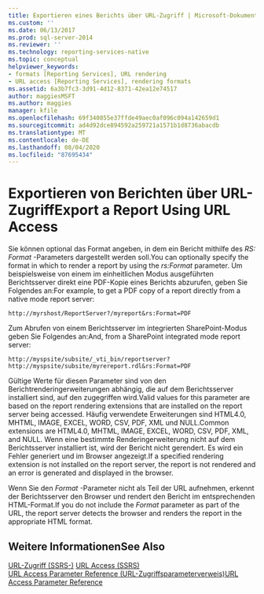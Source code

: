 ```yaml
---
title: Exportieren eines Berichts über URL-Zugriff | Microsoft-Dokumentation
ms.custom: ''
ms.date: 06/13/2017
ms.prod: sql-server-2014
ms.reviewer: ''
ms.technology: reporting-services-native
ms.topic: conceptual
helpviewer_keywords:
- formats [Reporting Services], URL rendering
- URL access [Reporting Services], rendering formats
ms.assetid: 6a3b7fc3-3d91-4d12-8371-42ea12e74517
author: maggiesMSFT
ms.author: maggies
manager: kfile
ms.openlocfilehash: 69f340855e37ffde49aec0af096c094a142659d1
ms.sourcegitcommit: ad4d92dce894592a259721a1571b1d8736abacdb
ms.translationtype: MT
ms.contentlocale: de-DE
ms.lasthandoff: 08/04/2020
ms.locfileid: "87695434"
---
```

# <a name="export-a-report-using-url-access"></a><span data-ttu-id="21de1-102">Exportieren von Berichten über URL-Zugriff</span><span class="sxs-lookup"><span data-stu-id="21de1-102">Export a Report Using URL Access</span></span>
  <span data-ttu-id="21de1-103">Sie können optional das Format angeben, in dem ein Bericht mithilfe des *RS: Format* -Parameters dargestellt werden soll.</span><span class="sxs-lookup"><span data-stu-id="21de1-103">You can optionally specify the format in which to render a report by using the *rs:Format* parameter.</span></span> <span data-ttu-id="21de1-104">Um beispielsweise von einem im einheitlichen Modus ausgeführten Berichtsserver direkt eine PDF-Kopie eines Berichts abzurufen, geben Sie Folgendes an:</span><span class="sxs-lookup"><span data-stu-id="21de1-104">For example, to get a PDF copy of a report directly from a native mode report server:</span></span>  
  
```  
http://myrshost/ReportServer?/myreport&rs:Format=PDF  
```  
  
 <span data-ttu-id="21de1-105">Zum Abrufen von einem Berichtsserver im integrierten SharePoint-Modus geben Sie Folgendes an:</span><span class="sxs-lookup"><span data-stu-id="21de1-105">And, from a SharePoint integrated mode report server:</span></span>  
  
```  
http://myspsite/subsite/_vti_bin/reportserver?http://myspsite/subsite/myrereport.rdl&rs:Format=PDF  
```  
  
 <span data-ttu-id="21de1-106">Gültige Werte für diesen Parameter sind von den Berichtrenderingerweiterungen abhängig, die auf dem Berichtsserver installiert sind, auf den zugegriffen wird.</span><span class="sxs-lookup"><span data-stu-id="21de1-106">Valid values for this parameter are based on the report rendering extensions that are installed on the report server being accessed.</span></span> <span data-ttu-id="21de1-107">Häufig verwendete Erweiterungen sind HTML4.0, MHTML, IMAGE, EXCEL, WORD, CSV, PDF, XML und NULL.</span><span class="sxs-lookup"><span data-stu-id="21de1-107">Common extensions are HTML4.0, MHTML, IMAGE, EXCEL, WORD, CSV, PDF, XML, and NULL.</span></span> <span data-ttu-id="21de1-108">Wenn eine bestimmte Renderingerweiterung nicht auf dem Berichtsserver installiert ist, wird der Bericht nicht gerendert. Es wird ein Fehler generiert und im Browser angezeigt.</span><span class="sxs-lookup"><span data-stu-id="21de1-108">If a specified rendering extension is not installed on the report server, the report is not rendered and an error is generated and displayed in the browser.</span></span>  
  
 <span data-ttu-id="21de1-109">Wenn Sie den *Format* -Parameter nicht als Teil der URL aufnehmen, erkennt der Berichtsserver den Browser und rendert den Bericht im entsprechenden HTML-Format.</span><span class="sxs-lookup"><span data-stu-id="21de1-109">If you do not include the *Format* parameter as part of the URL, the report server detects the browser and renders the report in the appropriate HTML format.</span></span>  
  
## <a name="see-also"></a><span data-ttu-id="21de1-110">Weitere Informationen</span><span class="sxs-lookup"><span data-stu-id="21de1-110">See Also</span></span>  
 <span data-ttu-id="21de1-111">[URL-Zugriff &#40;SSRS-&#41;](url-access-ssrs.md) </span><span class="sxs-lookup"><span data-stu-id="21de1-111">[URL Access &#40;SSRS&#41;](url-access-ssrs.md) </span></span>  
 [<span data-ttu-id="21de1-112">URL Access Parameter Reference (URL-Zugriffsparameterverweis)</span><span class="sxs-lookup"><span data-stu-id="21de1-112">URL Access Parameter Reference</span></span>](url-access-parameter-reference.md)  
  
  
